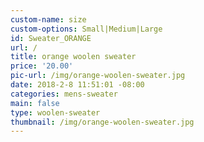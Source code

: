 ```yaml
---
custom-name: size
custom-options: Small|Medium|Large
id: Sweater_ORANGE
url: /
title: orange woolen sweater
price: '20.00'
pic-url: /img/orange-woolen-sweater.jpg
date: 2018-2-8 11:51:01 -08:00
categories: mens-sweater
main: false
type: woolen-sweater
thumbnail: /img/orange-woolen-sweater.jpg
---
```

